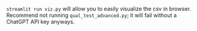 `streamlit run viz.py` will allow you to easily visualize the csv in browser.\
Recommend not running `qual_test_advanced.py`; it will fail without a ChatGPT API key anyways.
